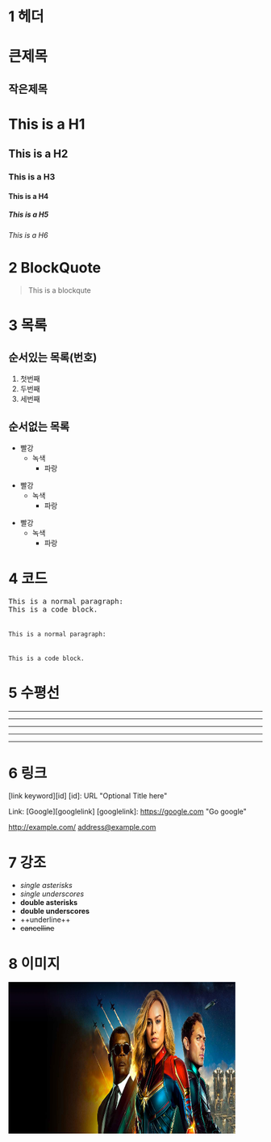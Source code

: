 # 1 헤더

# 큰제목

## 작은제목

# This is a H1

## This is a H2

### This is a H3

#### This is a H4

##### This is a H5

###### This is a H6

# 2 BlockQuote

> This is a blockqute

# 3 목록

## 순서있는 목록(번호)

1. 첫번째
2. 두번째
3. 세번째

## 순서없는 목록

- 빨강
  - 녹색
    - 파랑

* 빨강
  - 녹색
    - 파랑

- 빨강
  - 녹색
    - 파랑

# 4 코드

<pre>
This is a normal paragraph:
This is a code block.
</pre>
<code>
This is a normal paragraph:

This is a code block.
</code>

# 5 수평선

---

---

---

---

---

# 6 링크

[link keyword][id]
[id]: URL "Optional Title here"

Link: [Google][googlelink]
[googlelink]: https://google.com "Go google"

<http://example.com/>
<address@example.com>

# 7 강조

- _single asterisks_
- _single underscores_
- **double asterisks**
- **double underscores**
- ++underline++
- ~~cancelline~~

# 8 이미지

<img src="./clone-megabox/img/swiper01.jpg" width="450px" height="300px" title="px(픽셀) 크기 설정" alt="RubberDuck"></img><br/>
